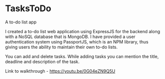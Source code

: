 # TasksToDo
A to-do list app

I created a to-do list web application using ExpressJS for the backend along with a NoSQL database that is MongoDB. I have provided a user authentication system using PassportJS, which is an NPM library, thus giving users the ability to maintain their own to-do lists. 

You can add and delete tasks. While adding tasks you can mention the title, deadline and description of the task.

Link to walkthrough - 
https://youtu.be/0G04eZN9Q5U
